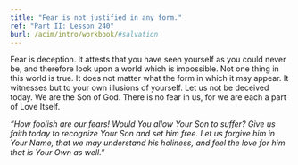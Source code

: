 ```yaml
---
title: "Fear is not justified in any form."
ref: "Part II: Lesson 240"
burl: /acim/intro/workbook/#salvation
---
```


Fear is deception. It attests that you have seen yourself as you could
never be, and therefore look upon a world which is impossible. Not one
thing in this world is true. It does not matter what the form in which
it may appear. It witnesses but to your own illusions of yourself. Let
us not be deceived today. We are the Son of God. There is no fear in us,
for we are each a part of Love Itself.

*“How foolish are our fears! Would You allow Your Son to suffer? Give us
faith today to recognize Your Son and set him free. Let us forgive him
in Your Name, that we may understand his holiness, and feel the love for
him that is Your Own as well.”*

